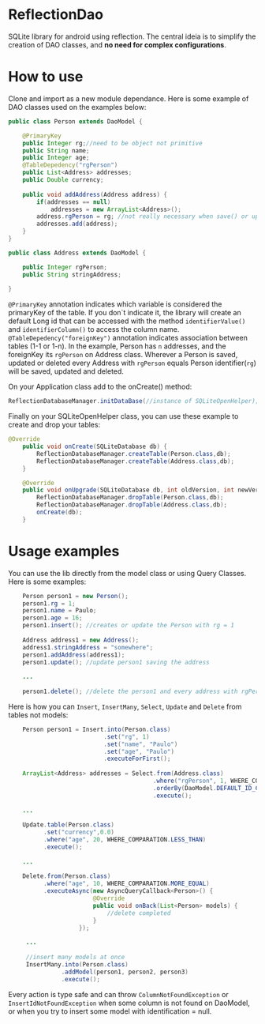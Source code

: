# ReflectionDao
SQLite library for android using reflection. The central ideia is to simplify the creation of DAO classes, and **no need for complex configurations**.

# How to use

Clone and import as a new module dependance.
Here is some example of DAO classes used on the examples below:

```java
public class Person extends DaoModel {

    @PrimaryKey
    public Integer rg;//need to be object not primitive
    public String name;
    public Integer age;
    @TableDepedency("rgPerson")
    public List<Address> addresses;
    public Double currency;
    
    public void addAddress(Address address) {
        if(addresses == null)
            addresses = new ArrayList<Address>();
        address.rgPerson = rg; //not really necessary when save() or update()
        addresses.add(address);
    }
}

public class Address extends DaoModel {

    public Integer rgPerson;
    public String stringAddress;
    
}
```
`@PrimaryKey` annotation indicates which variable is considered the primaryKey of the table. If you don\`t indicate it, the library will create an default Long id that can be accessed with the method `identifierValue()` and `identifierColumn()` to access the column name.
`@TableDepedency("foreignKey")` annotation indicates association between tables (1-1 or 1-n). In the example, Person has `n` addresses, and the foreignKey its `rgPerson` on Address class. Wherever a Person is saved, updated or deleted every Address with `rgPerson` equals Person identifier(`rg`) will be saved, updated and deleted.

On your Application class add to the onCreate() method:
```java
ReflectionDatabaseManager.initDataBase(//instance of SQLiteOpenHelper);
```
Finally on your SQLiteOpenHelper class, you can use these example to create and drop your tables:

```java
@Override
    public void onCreate(SQLiteDatabase db) {
        ReflectionDatabaseManager.createTable(Person.class,db);
        ReflectionDatabaseManager.createTable(Address.class,db);
    }

    @Override
    public void onUpgrade(SQLiteDatabase db, int oldVersion, int newVersion) {
        ReflectionDatabaseManager.dropTable(Person.class,db);
        ReflectionDatabaseManager.dropTable(Address.class,db);
        onCreate(db);
    }
```

# Usage examples

You can use the lib directly from the model class or using Query Classes. Here is some examples:

```java
    Person person1 = new Person();
    person1.rg = 1;
    person1.name = Paulo;
    person1.age = 16;
    person1.insert(); //creates or update the Person with rg = 1
    
    Address address1 = new Address();
    address1.stringAddress = "somewhere";
    person1.addAddress(address1);
    person1.update(); //update person1 saving the address
   
    ...
    
    person1.delete(); //delete the person1 and every address with rgPerson = person1.rg
```
Here is how you can `Insert`, `InsertMany`, `Select`, `Update` and `Delete` from tables not models:

```java
    Person person1 = Insert.into(Person.class)
                           .set("rg", 1)
                           .set("name", "Paulo")
                           .set("age", "Paulo")
                           .executeForFirst();
                    
    ArrayList<Address> addresses = Select.from(Address.class)
                                         .where("rgPerson", 1, WHERE_COMPARATION.EQUAL)
                                         .orderBy(DaoModel.DEFAULT_ID_COLUMN_NAME, ORDER_BY.ASCENDING)
                                         .execute();
                                    
    ...
    
    Update.table(Person.class)
          .set("currency",0.0)
          .where("age", 20, WHERE_COMPARATION.LESS_THAN)
          .execute();
          
    ...
   
    Delete.from(Person.class)
          .where("age", 10, WHERE_COMPARATION.MORE_EQUAL)
          .executeAsync(new AsyncQueryCallback<Person>() {
                        @Override
                        public void onBack(List<Person> models) {
                            //delete completed
                        }
                    });
                    
     ...
     
     //insert many models at once
     InsertMany.into(Person.class)
               .addModel(person1, person2, person3)
               .execute();
```

Every action is type safe and can throw `ColumnNotFoundException` or `InsertIdNotFoundException` when some column is not found on DaoModel, or when you try to insert some model with identification = null.
